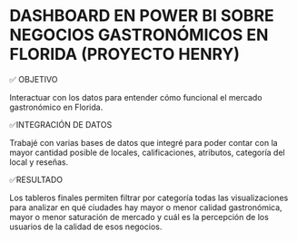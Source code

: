 # DASHBOARD EN POWER BI SOBRE NEGOCIOS GASTRONÓMICOS EN FLORIDA (PROYECTO HENRY)


✅ OBJETIVO

Interactuar con los datos para entender cómo funcional el mercado gastronómico en Florida.

✅INTEGRACIÓN DE DATOS

Trabajé con varias bases de datos que integré para poder contar con la mayor cantidad posible de locales, calificaciones, atributos, categoría del local y reseñas.

✅RESULTADO

Los tableros finales permiten filtrar por categoría todas las visualizaciones para analizar en qué ciudades hay mayor o menor calidad gastronómica, mayor o menor saturación de mercado y cuál es la percepción de los usuarios de la calidad de esos negocios.
